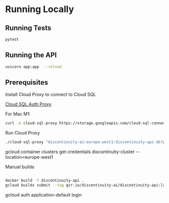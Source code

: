 # Running Locally

## Running Tests

```bash
pytest 
```

## Running the API

```bash
uvicorn app:app  --reload
```


## Prerequisites

Install Cloud Proxy to connect to Cloud SQL

[Cloud SQL Auth Proxy](https://cloud.google.com/sql/docs/mysql/sql-proxy)

For Mac M1:

```bash
curl -o cloud-sql-proxy https://storage.googleapis.com/cloud-sql-connectors/cloud-sql-proxy/v2.6.1/cloud-sql-proxy.darwin.arm64

```

Run Cloud Proxy

```bash
./cloud-sql-proxy "discontinuity-ai:europe-west1:discontinuity-api-db?port=5432"
```
gcloud container clusters get-credentials discontinuity-cluster --location=europe-west1



Manual builds

```bash

docker build -t discontinuity-api .
gcloud builds submit --tag gcr.io/discontinuity-ai/discontinuity-api:latest

```



gcloud auth application-default login